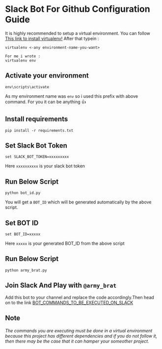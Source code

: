 # Slack Bot For Github Configuration Guide
<!-- Place this tag where you want the button to render. -->
<html>
<head><!-- Place this tag in your head or just before your close body tag. -->
<script async defer src="https://buttons.github.io/buttons.js"></script>
<body>
	<title>
<a class="github-button" href="https://github.com/Dhiraj240/Slack-Test" data-size="large" data-show-count="true" aria-label="Star Dhiraj240/Slack-Test on GitHub">Star</a>
</title>
</body>
</head>
</html>

It is highly recommended to setup a virtual environment.
You can follow [This link to install virtualenv!](https://virtualenv.pypa.io/en/latest/installation/) 
After that typein :
```
virtualenv <-any environment-name-you-want>

For me i wrote :
virtualenv env
```

## Activate your environment

```
env\scripts\activate
```
As my environment name was ```env``` so i used this prefix with above command.
For you it can be anything :+1:

## Install requirements

```
pip install -r requirements.txt
```

## Set Slack Bot Token

```
set SLACK_BOT_TOKEN=xxxxxxxxx
```
Here ```xxxxxxxxxx``` is your slack bot token

## Run Below Script 

```
python bot_id.py
```
You will get a ```BOT_ID``` which will be generated automatically by the above script.

## Set BOT ID

```
set BOT_ID=xxxxx
```
Here ```xxxxx``` is your generated BOT_ID from the above script

## Run Below Script

```
python army_brat.py
```

## Join Slack And Play with ```@army_brat``` 

Add this bot to your channel and replace the code accordingly.Then head on to the link [BOT_COMMANDS_TO_BE_EXECUTED_ON_SLACK](https://github.com/Dhiraj240/Slack-Test/blob/master/Guidelines.md)

## Note

###### The commands you are executing must be done in a virtual environment because this project has different dependencies and if you do not follow it, then there may be the case that it can hamper your someother project.